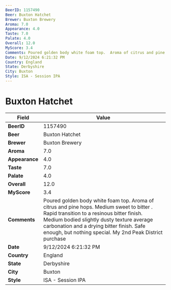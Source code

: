```yaml
---
BeerID: 1157490
Beer: Buxton Hatchet
Brewer: Buxton Brewery
Aroma: 7.0
Appearance: 4.0
Taste: 7.0
Palate: 4.0
Overall: 12.0
MyScore: 3.4
Comments: Poured golden body white foam top.  Aroma of citrus and pine hops. Medium sweet to bitter . Rapid transition to a resinous bitter finish.  Medium bodied slightly dusty texture average carbonation and a drying bitter finish.   Safe enough, but nothing special. My 2nd Peak District purchase
Date: 9/12/2024 6:21:32 PM
Country: England
State: Derbyshire
City: Buxton
Style: ISA - Session IPA
---
```


# Buxton Hatchet

| Field         | Value |
|---------------|-------|
| **BeerID** | 1157490 |
| **Beer** | Buxton Hatchet |
| **Brewer** | Buxton Brewery |
| **Aroma** | 7.0 |
| **Appearance** | 4.0 |
| **Taste** | 7.0 |
| **Palate** | 4.0 |
| **Overall** | 12.0 |
| **MyScore** | 3.4 |
| **Comments** | Poured golden body white foam top.  Aroma of citrus and pine hops. Medium sweet to bitter . Rapid transition to a resinous bitter finish.  Medium bodied slightly dusty texture average carbonation and a drying bitter finish.   Safe enough, but nothing special. My 2nd Peak District purchase  |
| **Date** | 9/12/2024 6:21:32 PM |
| **Country** | England |
| **State** | Derbyshire |
| **City** | Buxton |
| **Style** | ISA - Session IPA |

